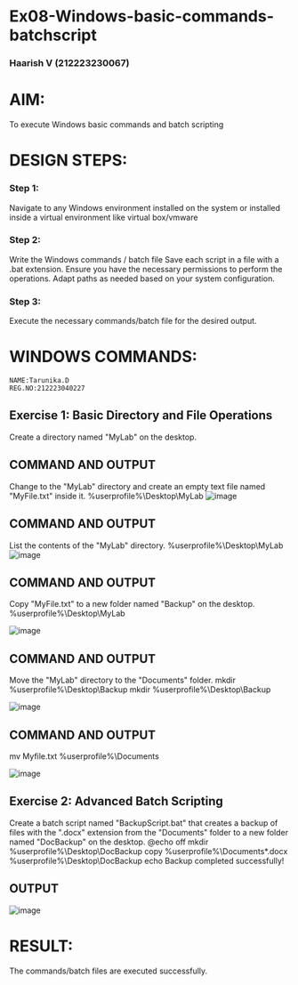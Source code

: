 # Ex08-Windows-basic-commands-batchscript
### Haarish V (212223230067)
# AIM:
To execute Windows basic commands and batch scripting

# DESIGN STEPS:

### Step 1:

Navigate to any Windows environment installed on the system or installed inside a virtual environment like virtual box/vmware 

### Step 2:

Write the Windows commands / batch file
Save each script in a file with a .bat extension.
Ensure you have the necessary permissions to perform the operations.
Adapt paths as needed based on your system configuration.
### Step 3:

Execute the necessary commands/batch file for the desired output. 




# WINDOWS COMMANDS:
```
NAME:Tarunika.D
REG.NO:212223040227
```
## Exercise 1: Basic Directory and File Operations
Create a directory named "MyLab" on the desktop.


## COMMAND AND OUTPUT

Change to the "MyLab" directory and create an empty text file named "MyFile.txt" inside it.
%userprofile%\Desktop\MyLab
![image](https://github.com/tarunikadamodaran/Windows-basic-commands-batchscript/assets/145633268/e688f447-0ab1-4592-a4bf-e6f44f6c9b60)




## COMMAND AND OUTPUT

List the contents of the "MyLab" directory.
%userprofile%\Desktop\MyLab
![image](https://github.com/tarunikadamodaran/Windows-basic-commands-batchscript/assets/145633268/b342cb16-a332-49cd-a37d-7fb1610c57b2)


## COMMAND AND OUTPUT

Copy "MyFile.txt" to a new folder named "Backup" on the desktop.
%userprofile%\Desktop\MyLab

![image](https://github.com/tarunikadamodaran/Windows-basic-commands-batchscript/assets/145633268/34196785-ac98-4f58-87fa-3c4a297ff30d)


## COMMAND AND OUTPUT

Move the "MyLab" directory to the "Documents" folder.
mkdir %userprofile%\Desktop\Backup mkdir %userprofile%\Desktop\Backup

![image](https://github.com/tarunikadamodaran/Windows-basic-commands-batchscript/assets/145633268/305bcb77-9a6d-4d6b-a751-7b7f32a8ad68)


## COMMAND AND OUTPUT
mv Myfile.txt %userprofile%\Documents

![image](https://github.com/tarunikadamodaran/Windows-basic-commands-batchscript/assets/145633268/c84b8df2-c895-4563-8b60-6ed3ee1c9dd8)


## Exercise 2: Advanced Batch Scripting
Create a batch script named "BackupScript.bat" that creates a backup of files with the ".docx" extension from the "Documents" folder to a new folder named "DocBackup" on the desktop.
@echo off mkdir %userprofile%\Desktop\DocBackup copy %userprofile%\Documents*.docx %userprofile%\Desktop\DocBackup echo Backup completed successfully!
## OUTPUT
![image](https://github.com/tarunikadamodaran/Windows-basic-commands-batchscript/assets/145633268/072ab415-edaf-4de0-ae7b-3b1155d48d2e)






# RESULT:
The commands/batch files are executed successfully.

